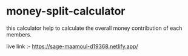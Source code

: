 # money-split-calculator
this calculator help to calculate the overall money contribution of each members.



live link :- https://sage-maamoul-d19368.netlify.app/